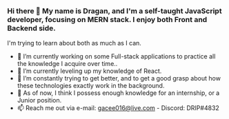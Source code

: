 ### Hi there 👋 My name is Dragan, and I'm a self-taught JavaScript developer, focusing on MERN stack. I enjoy both Front and Backend side. 
I'm trying to learn about both as much as I can.

- 🔭 I’m currently working on some Full-stack applications to practice all the knowledge I acquire over time..
- 🌱 I’m currently leveling up my knowledge of React.
- 🤔 I’m constantly trying to get better, and to get a good grasp about how these technologies exactly work in the background.
- 💬 As of now, I think I possess enough knowledge for an internship, or a Junior position.
- 📫 Reach me out via e-mail: gacee016@live.com - Discord: DRIP#4832


<!--
**drip016/drip016** is a ✨ _special_ ✨ repository because its `README.md` (this file) appears on your GitHub profile.

Here are some ideas to get you started:

- 🔭 I’m currently working on ...
- 🌱 I’m currently learning ...
- 👯 I’m looking to collaborate on ...
- 🤔 I’m looking for help with ...
- 💬 Ask me about ...
- 📫 How to reach me: ...
- 😄 Pronouns: ...
- ⚡ Fun fact: ...
-->
